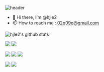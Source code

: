 ![header](https://capsule-render.vercel.app/api?type=Waving&color=auto&height=200&section=header&text=Hi%20there,,&fontSize=70)
- 👋 Hi there, I’m @hjle2
- 📫 How to reach me : 02q09q@gmail.com

![hjle2's github stats](https://github-readme-stats.vercel.app/api?username=hjle2&show_icons=true)
<p>
  <img src="https://img.shields.io/badge/SpringBoot-6DB33F?style=flat-square&logo=springboot&logoColor=white"/>
  <img src="https://img.shields.io/badge/SpringCloud-FF3300?style=flat-square&logo=soundcloud&logoColor=white"/>
<p>
  <img src="https://img.shields.io/badge/Java-FF9E0F?style=flat-square&logo=angellist&logoColor=white"/>
  <img src="https://img.shields.io/badge/Python-3776AB?style=flat-square&logo=python&logoColor=white"/>
  <img src="https://img.shields.io/badge/CSharp-239120?style=flat-square&logo=csharp&logoColor=white"/>
<p>
  <img src="https://img.shields.io/badge/MariaDB-003545?style=flat-square&logo=mariadb&logoColor=white"/>
  <img src="https://img.shields.io/badge/MySQL-4479A1?style=flat-square&logo=mysql&logoColor=white"/>
</p>
<!---
hjle2/hjle2 is a ✨ special ✨ repository because its `README.md` (this file) appears on your GitHub profile.
You can click the Preview link to take a look at your changes.
--->
